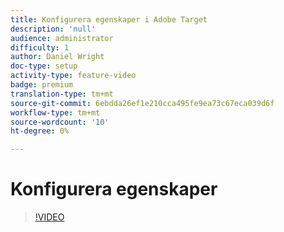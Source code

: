 ```yaml
---
title: Konfigurera egenskaper i Adobe Target
description: 'null'
audience: administrator
difficulty: 1
author: Daniel Wright
doc-type: setup
activity-type: feature-video
badge: premium
translation-type: tm+mt
source-git-commit: 6ebdda26ef1e210cca495fe9ea73c67eca039d6f
workflow-type: tm+mt
source-wordcount: '10'
ht-degree: 0%

---
```



# Konfigurera egenskaper

>[!VIDEO](https://video.tv.adobe.com/v/18990/?quality=12)